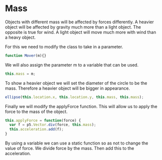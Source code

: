 # Mass

Objects with different mass will be affected by forces differently. A heavier object will be affected by gravity much more than a light object. The opposite is true for wind. A light object will move much more with wind than a heavy object.

For this we need to modify the class to take in a parameter.
```js
function Mover(m){}
```

We will also assign the parameter m to a variable that can be used.
```js
this.mass = m;
```

To show a heavier object we will set the diameter of the circle to be the mass. Therefore a heavier object will be bigger in appearance.
```js
ellipse(this.location.x, this.location.y, this.mass, this.mass);
```

Finally we will modify the applyForce function. This will allow us to apply the force to the mass of the object.
```js
this.applyForce = function(force) {
  var f = p5.Vector.div(force, this.mass);
  this.acceleration.add(f);
}
```

By using a variable we can use a static function so as not to change the value of force. We divide force by the mass. Then add this to the acceleration. 
